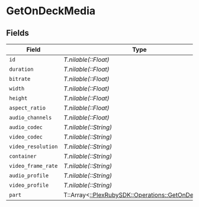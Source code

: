 # GetOnDeckMedia


## Fields

| Field                                                                                          | Type                                                                                           | Required                                                                                       | Description                                                                                    | Example                                                                                        |
| ---------------------------------------------------------------------------------------------- | ---------------------------------------------------------------------------------------------- | ---------------------------------------------------------------------------------------------- | ---------------------------------------------------------------------------------------------- | ---------------------------------------------------------------------------------------------- |
| `id`                                                                                           | *T.nilable(::Float)*                                                                           | :heavy_minus_sign:                                                                             | N/A                                                                                            | 80994                                                                                          |
| `duration`                                                                                     | *T.nilable(::Float)*                                                                           | :heavy_minus_sign:                                                                             | N/A                                                                                            | 420080                                                                                         |
| `bitrate`                                                                                      | *T.nilable(::Float)*                                                                           | :heavy_minus_sign:                                                                             | N/A                                                                                            | 1046                                                                                           |
| `width`                                                                                        | *T.nilable(::Float)*                                                                           | :heavy_minus_sign:                                                                             | N/A                                                                                            | 1920                                                                                           |
| `height`                                                                                       | *T.nilable(::Float)*                                                                           | :heavy_minus_sign:                                                                             | N/A                                                                                            | 1080                                                                                           |
| `aspect_ratio`                                                                                 | *T.nilable(::Float)*                                                                           | :heavy_minus_sign:                                                                             | N/A                                                                                            | 1.78                                                                                           |
| `audio_channels`                                                                               | *T.nilable(::Float)*                                                                           | :heavy_minus_sign:                                                                             | N/A                                                                                            | 2                                                                                              |
| `audio_codec`                                                                                  | *T.nilable(::String)*                                                                          | :heavy_minus_sign:                                                                             | N/A                                                                                            | aac                                                                                            |
| `video_codec`                                                                                  | *T.nilable(::String)*                                                                          | :heavy_minus_sign:                                                                             | N/A                                                                                            | hevc                                                                                           |
| `video_resolution`                                                                             | *T.nilable(::String)*                                                                          | :heavy_minus_sign:                                                                             | N/A                                                                                            | 1080                                                                                           |
| `container`                                                                                    | *T.nilable(::String)*                                                                          | :heavy_minus_sign:                                                                             | N/A                                                                                            | mkv                                                                                            |
| `video_frame_rate`                                                                             | *T.nilable(::String)*                                                                          | :heavy_minus_sign:                                                                             | N/A                                                                                            | PAL                                                                                            |
| `audio_profile`                                                                                | *T.nilable(::String)*                                                                          | :heavy_minus_sign:                                                                             | N/A                                                                                            | lc                                                                                             |
| `video_profile`                                                                                | *T.nilable(::String)*                                                                          | :heavy_minus_sign:                                                                             | N/A                                                                                            | main                                                                                           |
| `part`                                                                                         | T::Array<[::PlexRubySDK::Operations::GetOnDeckPart](../../models/operations/getondeckpart.md)> | :heavy_minus_sign:                                                                             | N/A                                                                                            |                                                                                                |